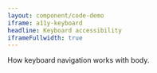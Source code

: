 ```yaml
---
layout: component/code-demo
iframe: a11y-keyboard
headline: Keyboard accessibility
iframeFullwidth: true
---
```



How keyboard navigation works with body.
